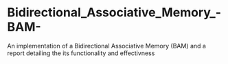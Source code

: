# Bidirectional_Associative_Memory_-BAM-
An implementation of a Bidirectional Associative Memory (BAM) and a report detailing the its functionality and effectivness
